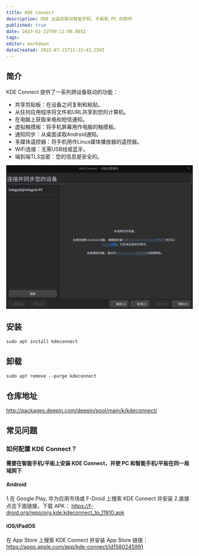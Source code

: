 ```yaml
---
title: KDE Connect
description: KDE 出品的联动智能手机、平板和 PC 的软件
published: true
date: 2023-02-22T09:11:08.885Z
tags: 
editor: markdown
dateCreated: 2022-07-15T11:33:43.259Z
---
```


## 简介
KDE Connect 提供了一系列跨设备联动的功能：
- 共享剪贴板：在设备之间复制和粘贴。
- 从任何应用程序将文件和URL共享到您的计算机。
- 在电脑上获取来电和短信通知。
- 虚拟触摸板：将手机屏幕用作电脑的触摸板。
- 通知同步：从桌面读取Android通知。
- 多媒体遥控器：将手机用作Linux媒体播放器的遥控器。
- WiFi连接：无需USB线或蓝牙。
- 端到端TLS加密：您的信息是安全的。

![kde_connect.png](/kde_connect.png)
## 安装
```
sudo apt install kdeconnect
```

## 卸载
```
sudo apt remove --purge kdeconnect
```

## 仓库地址
http://packages.deepin.com/deepin/pool/main/k/kdeconnect/
## 常见问题
### 如何配置 KDE Connect？
**需要在智能手机/平板上安装 KDE Connect，并使 PC 和智能手机/平板在同一局域网下**
#### Android
1.在 Google Play, 华为应用市场或 F-Droid 上搜索 KDE Connect 并安装
2.直接点击下面链接，下载 APK：
https://f-droid.org/repo/org.kde.kdeconnect_tp_11910.apk
#### iOS/iPadOS
在 App Store 上搜索 KDE Connect 并安装
App Store 链接：https://apps.apple.com/app/kde-connect/id1580245991
